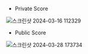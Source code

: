 * Private Score

![스크린샷 2024-03-16 112329](https://github.com/devhyuk96/LG-Aimers-4/assets/94885063/52cb0a4e-80a9-49c3-891b-de2efb9fd544)


* Public Score

![스크린샷 2024-03-28 173734](https://github.com/devhyuk96/LG-Aimers-4/assets/94885063/766c4608-fe07-4d9b-853c-9a65757ce12b)
